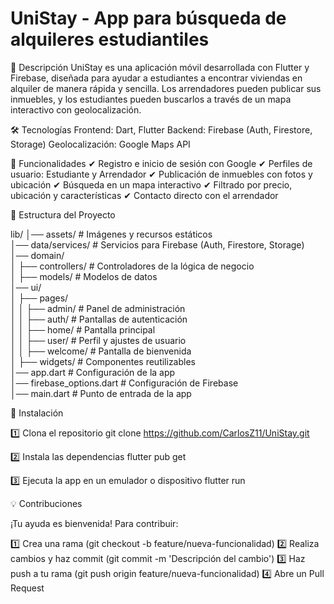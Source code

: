 
# UniStay - App para búsqueda de alquileres estudiantiles

📌 Descripción
UniStay es una aplicación móvil desarrollada con Flutter y Firebase, diseñada para ayudar a estudiantes a encontrar viviendas en alquiler de manera rápida y sencilla. Los arrendadores pueden publicar sus inmuebles, y los estudiantes pueden buscarlos a través de un mapa interactivo con geolocalización.

🛠 Tecnologías
Frontend: Dart, Flutter
Backend: Firebase (Auth, Firestore, Storage)
Geolocalización: Google Maps API

🎯 Funcionalidades
✔ Registro e inicio de sesión con Google
✔ Perfiles de usuario: Estudiante y Arrendador
✔ Publicación de inmuebles con fotos y ubicación
✔ Búsqueda en un mapa interactivo
✔ Filtrado por precio, ubicación y características
✔ Contacto directo con el arrendador

📂 Estructura del Proyecto

lib/
│── assets/                # Imágenes y recursos estáticos  
│── data/services/         # Servicios para Firebase (Auth, Firestore, Storage)  
│── domain/  
│   ├── controllers/       # Controladores de la lógica de negocio  
│   ├── models/            # Modelos de datos  
│── ui/  
│   ├── pages/  
│   │   ├── admin/         # Panel de administración  
│   │   ├── auth/          # Pantallas de autenticación  
│   │   ├── home/          # Pantalla principal  
│   │   ├── user/          # Perfil y ajustes de usuario  
│   │   ├── welcome/       # Pantalla de bienvenida  
│   ├── widgets/           # Componentes reutilizables  
│── app.dart               # Configuración de la app  
│── firebase_options.dart  # Configuración de Firebase  
│── main.dart              # Punto de entrada de la app  


🚀 Instalación

1️⃣ Clona el repositorio
git clone https://github.com/CarlosZ11/UniStay.git

2️⃣ Instala las dependencias
flutter pub get

3️⃣ Ejecuta la app en un emulador o dispositivo
flutter run

💡 Contribuciones

¡Tu ayuda es bienvenida! Para contribuir:

1️⃣ Crea una rama (git checkout -b feature/nueva-funcionalidad)
2️⃣ Realiza cambios y haz commit (git commit -m 'Descripción del cambio')
3️⃣ Haz push a tu rama (git push origin feature/nueva-funcionalidad)
4️⃣ Abre un Pull Request

